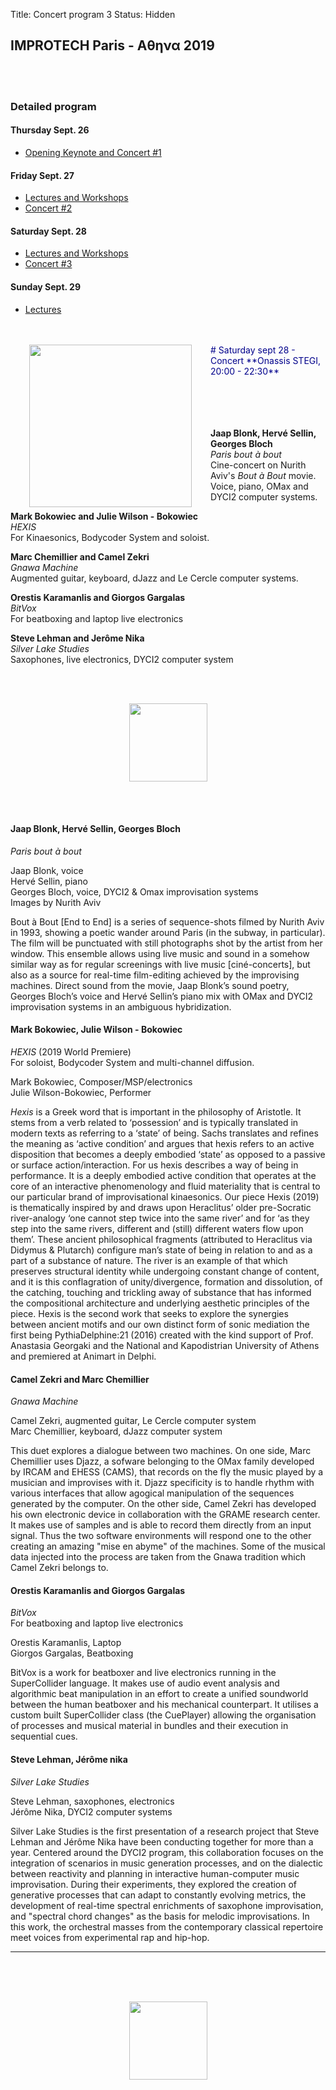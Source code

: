 Title: Concert program 3
Status: Hidden


## IMPROTECH Paris -  &Alpha;&theta;&eta;&nu;&alpha; 2019

<br>
<br>

### Detailed program

#### Thursday Sept. 26
* [Opening Keynote and Concert #1]({filename}/pages/ProgramNote_Concert1.md)
#### Friday Sept. 27
* [Lectures and Workshops]({filename}/pages/LecturesFri.md)
* [Concert #2]({filename}/pages/ProgramNote_Concert2.md)
#### Saturday Sept. 28
* [Lectures and Workshops]({filename}/pages/LecturesSat.md)
* [Concert #3]({filename}/pages/ProgramNote_Concert3.md)  
#### Sunday Sept. 29
* [Lectures]({filename}/pages/LecturesSun.md)


<br>
<br>

<img src="../images/IKPoster_frag16.png" width="260" style="float:left" hspace="30">
<font color="DarkBlue">
# Saturday sept 28 - Concert
**Onassis STEGI, 20:00 - 22:30**
<br><br><br>
</font>
<br>
<br>


**Jaap Blonk, Hervé Sellin, Georges Bloch**  
*Paris bout à bout*  
Cine-concert on Nurith Aviv's *Bout à Bout* movie. Voice, piano, OMax and DYCI2 computer systems.

**Mark Bokowiec and Julie Wilson - Bokowiec**  
*HEXIS*  
For Kinaesonics, Bodycoder System and soloist.

**Marc Chemillier and Camel Zekri**  
*Gnawa Machine*  
Augmented guitar, keyboard, dJazz and Le Cercle computer systems.

**Orestis Karamanlis and Giorgos Gargalas**  
*BitVox*  
For beatboxing and laptop live electronics

**Steve Lehman and Jerôme Nika**  
*Silver Lake Studies*  
Saxophones, live electronics, DYCI2 computer system

<br>
<br>

<p align="center">
<img src="../images/IKPoster_frag19.png" width="125" >
</p>

<br>
<br>

#### Jaap Blonk, Hervé Sellin, Georges Bloch
*Paris bout à bout*

Jaap Blonk, voice  
Hervé Sellin, piano  
Georges Bloch, voice, DYCI2 & Omax improvisation systems  
Images by Nurith Aviv  

Bout à Bout [End to End] is a series of sequence-shots filmed by Nurith Aviv in 1993, showing a poetic wander around Paris (in the subway, in particular). The film will be punctuated with still photographs shot by the artist from her window. This ensemble allows using live music and sound in a somehow similar way as for regular screenings with live music [ciné-concerts], but also as a source for real-time film-editing achieved by the improvising machines. Direct sound from the movie, Jaap Blonk’s sound poetry, Georges Bloch’s voice and Hervé Sellin’s piano mix with OMax and DYCI2 improvisation systems in an ambiguous hybridization.


#### Mark Bokowiec, Julie Wilson - Bokowiec
*HEXIS* (2019 World Premiere)    
For soloist, Bodycoder System and multi-channel diffusion.  

Mark Bokowiec, Composer/MSP/electronics  
Julie Wilson-Bokowiec, Performer  

*Hexis* is a Greek word that is important in the philosophy of Aristotle. It stems from a verb related to ‘possession’ and is typically translated in modern texts as referring to a ‘state’ of being. Sachs translates and refines the meaning as ‘active condition’ and argues that hexis refers to an active disposition that becomes a deeply embodied ‘state’ as opposed to a passive or surface action/interaction. For us hexis describes a way of being in performance. It is a deeply embodied active condition that operates at the core of an interactive phenomenology and fluid materiality that is central to our particular brand of improvisational kinaesonics. Our piece Hexis (2019) is thematically inspired by and draws upon Heraclitus’ older pre-Socratic river-analogy ‘one cannot step twice into the same river’ and for ‘as they step into the same rivers, different and (still) different waters flow upon them’. These ancient philosophical fragments (attributed to Heraclitus via Didymus & Plutarch) configure man’s state of being in relation to and as a part of a substance of nature. The river is an example of that which preserves structural identity while undergoing constant change of content, and it is this conflagration of unity/divergence, formation and dissolution, of the catching, touching and trickling away of substance that has informed the compositional architecture and underlying aesthetic principles of the piece. Hexis is the second work that seeks to explore the synergies between ancient motifs and our own distinct form of sonic mediation the first being PythiaDelphine:21 (2016) created with the kind support of Prof. Anastasia Georgaki and the National and Kapodistrian University of Athens and premiered at Animart in Delphi.


#### Camel Zekri and Marc Chemillier
*Gnawa Machine*  

Camel Zekri, augmented guitar, Le Cercle computer system  
Marc Chemillier, keyboard, dJazz computer system  

This duet explores a dialogue between two machines. On one side, Marc Chemillier uses Djazz, a sofware belonging to the OMax family developed by IRCAM and EHESS (CAMS), that records on the fly the music played by a musician and improvises with it. Djazz specificity is to handle rhythm with various interfaces that allow agogical manipulation of the sequences generated by the computer. On the other side, Camel Zekri has developed his own electronic device in collaboration with the GRAME research center. It makes use of samples and is able to record them directly from an input signal. Thus the two software environments will respond one to the other creating an amazing "mise en abyme" of the machines. Some of the musical data injected into the process are taken from the Gnawa tradition which Camel Zekri belongs to.

#### Orestis Karamanlis and Giorgos Gargalas
*BitVox*  
For beatboxing and laptop live electronics  

Orestis Karamanlis, Laptop  
Giorgos Gargalas, Beatboxing  

BitVox is a work for beatboxer and live electronics running in the SuperCollider language. It makes use of audio event analysis and algorithmic beat manipulation in an effort to create a unified soundworld between the human beatboxer and his mechanical counterpart. It utilises a custom built SuperCollider class (the CuePlayer) allowing the organisation of processes and musical material in bundles and their execution in sequential cues.


#### Steve Lehman, Jérôme nika
*Silver Lake Studies*

Steve Lehman, saxophones, electronics  
Jérôme Nika, DYCI2 computer systems  

Silver Lake Studies is the first presentation of a research project that Steve Lehman and Jérôme Nika have been conducting together for more than a year. Centered around the DYCI2 program, this collaboration focuses on the integration of scenarios in music generation processes, and on the dialectic between reactivity and planning in interactive human-computer music improvisation. During their experiments, they explored the creation of generative processes that can adapt to constantly evolving metrics, the development of real-time spectral enrichments of saxophone improvisation, and "spectral chord changes" as the basis for melodic improvisations. In this work, the orchestral masses from the contemporary classical repertoire meet voices from experimental rap and hip-hop.

---
<br>
<br>
<br>

<p align="center">
<img src="../images/IKPoster_frag20.png" width="125" >
</p>
